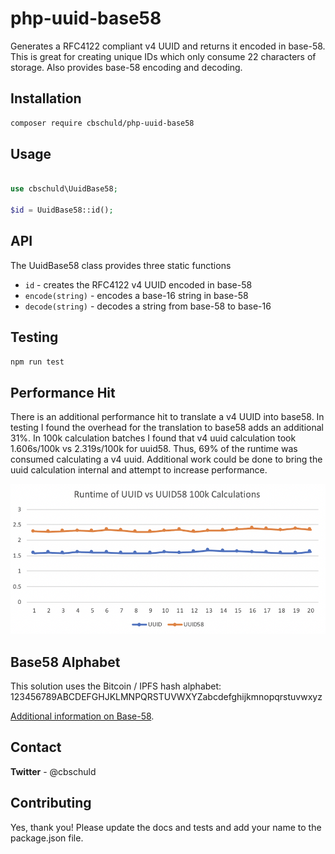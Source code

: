 # php-uuid-base58
Generates a RFC4122 compliant v4 UUID and returns it encoded in base-58. This is great for creating unique IDs which only consume 22 characters of storage. Also provides base-58 encoding and decoding.

## Installation

```sh
composer require cbschuld/php-uuid-base58
```

## Usage

```php

use cbschuld\UuidBase58;

$id = UuidBase58::id();
```

## API

The UuidBase58 class provides three static functions

+ `id` - creates the RFC4122 v4 UUID encoded in base-58
+ `encode(string)` - encodes a base-16 string in base-58
+ `decode(string)` - decodes a string from base-58 to base-16

## Testing

```sh
npm run test
```

## Performance Hit

There is an additional performance hit to translate a v4 UUID into base58.  In testing I found the overhead for the translation to base58 adds an additional 31%.  In 100k calculation batches I found that v4 uuid calculation took 1.606s/100k vs 2.319s/100k for uuid58.  Thus, 69% of the runtime was consumed calculating a v4 uuid.  Additional work could be done to bring the uuid calculation internal and attempt to increase performance.

![performance graph](https://raw.githubusercontent.com/cbschuld/uuid-base58/master/__tests__/performance.png)

## Base58 Alphabet

This solution uses the Bitcoin / IPFS hash alphabet: 123456789ABCDEFGHJKLMNPQRSTUVWXYZabcdefghijkmnopqrstuvwxyz

[Additional information on Base-58](https://en.wikipedia.org/wiki/Base58).

## Contact

**Twitter** - @cbschuld

## Contributing

Yes, thank you!  Please update the docs and tests and add your name to the package.json file.

